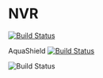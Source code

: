 # NVR

[![Build Status](https://navertica.visualstudio.com/BusinessCentral/_apis/build/status%2FAquashield%2FMaster%2FAquashieldAmazonVendorCentralConnector%20Master?repoName=AquashieldAmazonVendorCentralConnector&branchName=master)](https://navertica.visualstudio.com/BusinessCentral/_build/latest?definitionId=675&repoName=AquashieldAmazonVendorCentralConnector&branchName=master)


AquaShield [![Build Status](https://navertica.visualstudio.com/BusinessCentral/_apis/build/status%2FAquashield%2FRelease%2FAquashieldAccruals%20Release?repoName=AquashieldAccruals&branchName=master)](https://navertica.visualstudio.com/BusinessCentral/_build/latest?definitionId=381&repoName=AquashieldAccruals&branchName=master)


![Build Status](https://navertica.visualstudio.com/BusinessCentral/_apis/build/status%2FRetailMonkeys%2FMaster%2FRetailMonkeysEOSPackingListExtension%20Master?repoName=RetailMonkeysEOSPackingListExtension&branchName=master)
